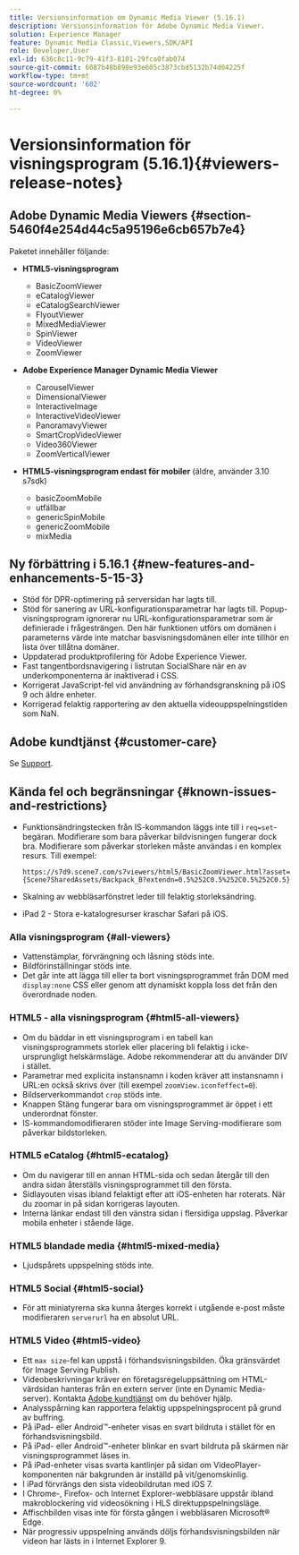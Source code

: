 ```yaml
---
title: Versionsinformation om Dynamic Media Viewer (5.16.1)
description: Versionsinformation för Adobe Dynamic Media Viewer.
solution: Experience Manager
feature: Dynamic Media Classic,Viewers,SDK/API
role: Developer,User
exl-id: 636c8c11-9c79-41f3-8101-29fca0fab074
source-git-commit: 6087b48b898e93e605c3873cbd5132b74d04225f
workflow-type: tm+mt
source-wordcount: '602'
ht-degree: 0%

---
```


# Versionsinformation för visningsprogram (5.16.1){#viewers-release-notes}

<!-- Updated April 06, 2021 for the 5.16.1 release-->

<!-- hide: yes
hidefromtoc: yes-->

<!-- robots: noindex
googlebot: noindex -->

## Adobe Dynamic Media Viewers {#section-5460f4e254d44c5a95196e6cb657b7e4}

Paketet innehåller följande:

* **HTML5-visningsprogram**

   * BasicZoomViewer
   * eCatalogViewer
   * eCatalogSearchViewer
   * FlyoutViewer
   * MixedMediaViewer
   * SpinViewer
   * VideoViewer
   * ZoomViewer

* **Adobe Experience Manager Dynamic Media Viewer**

   * CarouselViewer
   * DimensionalViewer
   * InteractiveImage
   * InteractiveVideoViewer
   * PanoramavyViewer
   * SmartCropVideoViewer
   * Video360Viewer
   * ZoomVerticalViewer

* **HTML5-visningsprogram endast för mobiler** (äldre, använder 3.10 s7sdk)

   * basicZoomMobile
   * utfällbar
   * genericSpinMobile
   * genericZoomMobile
   * mixMedia

## Ny förbättring i 5.16.1 {#new-features-and-enhancements-5-15-3}

* Stöd för DPR-optimering på serversidan har lagts till.
* Stöd för sanering av URL-konfigurationsparametrar har lagts till. Popup-visningsprogram ignorerar nu URL-konfigurationsparametrar som är definierade i frågesträngen. Den här funktionen utförs om domänen i parameterns värde inte matchar basvisningsdomänen eller inte tillhör en lista över tillåtna domäner.
* Uppdaterad produktprofilering för Adobe Experience Viewer.
* Fast tangentbordsnavigering i listrutan SocialShare när en av underkomponenterna är inaktiverad i CSS.
* Korrigerat JavaScript-fel vid användning av förhandsgranskning på iOS 9 och äldre enheter.
* Korrigerad felaktig rapportering av den aktuella videouppspelningstiden som NaN.<!--  (CQ-4310148) -->

## Adobe kundtjänst {#customer-care}

Se [Support](https://experienceleague.adobe.com/docs/dynamic-media-classic/using/intro/support.html#intro).

## Kända fel och begränsningar {#known-issues-and-restrictions}

* Funktionsändringstecken från IS-kommandon läggs inte till i `req=set`-begäran. Modifierare som bara påverkar bildvisningen fungerar dock bra. Modifierare som påverkar storleken måste användas i en komplex resurs. Till exempel:

  `https://s7d9.scene7.com/s7viewers/html5/BasicZoomViewer.html?asset= {Scene7SharedAssets/Backpack_B?extendn=0.5%252C0.5%252C0.5%252C0.5}`

* Skalning av webbläsarfönstret leder till felaktig storleksändring.
* iPad 2 - Stora e-katalogresurser kraschar Safari på iOS.

### Alla visningsprogram {#all-viewers}

* Vattenstämplar, förvrängning och låsning stöds inte.
* Bildförinställningar stöds inte.
* Det går inte att lägga till eller ta bort visningsprogrammet från DOM med `display:none` CSS eller genom att dynamiskt koppla loss det från den överordnade noden.

### HTML5 - alla visningsprogram {#html5-all-viewers}

* Om du bäddar in ett visningsprogram i en tabell kan visningsprogrammets storlek eller placering bli felaktig i icke-ursprungligt helskärmsläge. Adobe rekommenderar att du använder DIV i stället.
* Parametrar med explicita instansnamn i koden kräver att instansnamn i URL:en också skrivs över (till exempel `zoomView.iconfeffect=0`).
* Bildserverkommandot `crop` stöds inte.
* Knappen Stäng fungerar bara om visningsprogrammet är öppet i ett underordnat fönster.
* IS-kommandomodifieraren stöder inte Image Serving-modifierare som påverkar bildstorleken.

### HTML5 eCatalog {#html5-ecatalog}

* Om du navigerar till en annan HTML-sida och sedan återgår till den andra sidan återställs visningsprogrammet till den första.
* Sidlayouten visas ibland felaktigt efter att iOS-enheten har roterats. När du zoomar in på sidan korrigeras layouten.
* Interna länkar endast till den vänstra sidan i flersidiga uppslag. Påverkar mobila enheter i stående läge.

### HTML5 blandade media {#html5-mixed-media}

* Ljudspårets uppspelning stöds inte.

### HTML5 Social {#html5-social}

* För att miniatyrerna ska kunna återges korrekt i utgående e-post måste modifieraren `serverurl` ha en absolut URL.

### HTML5 Video {#html5-video}

* Ett `max size`-fel kan uppstå i förhandsvisningsbilden. Öka gränsvärdet för Image Serving Publish.
* Videobeskrivningar kräver en företagsregeluppsättning om HTML-värdsidan hanteras från en extern server (inte en Dynamic Media-server). Kontakta [Adobe kundtjänst](https://experienceleague.adobe.com/docs/dynamic-media-classic/using/intro/support.html#intro) om du behöver hjälp.
* Analysspårning kan rapportera felaktig uppspelningsprocent på grund av buffring.
* På iPad- eller Android™-enheter visas en svart bildruta i stället för en förhandsvisningsbild.
* På iPad- eller Android™-enheter blinkar en svart bildruta på skärmen när visningsprogrammet läses in.
* På iPad-enheter visas svarta kantlinjer på sidan om VideoPlayer-komponenten när bakgrunden är inställd på vit/genomskinlig.
* I iPad förvrängs den sista videobildrutan med iOS 7.
* I Chrome-, Firefox- och Internet Explorer-webbläsare uppstår ibland makroblockering vid videosökning i HLS direktuppspelningsläge.
* Affischbilden visas inte för första gången i webbläsaren Microsoft® Edge.
* När progressiv uppspelning används döljs förhandsvisningsbilden när videon har lästs in i Internet Explorer 9.
